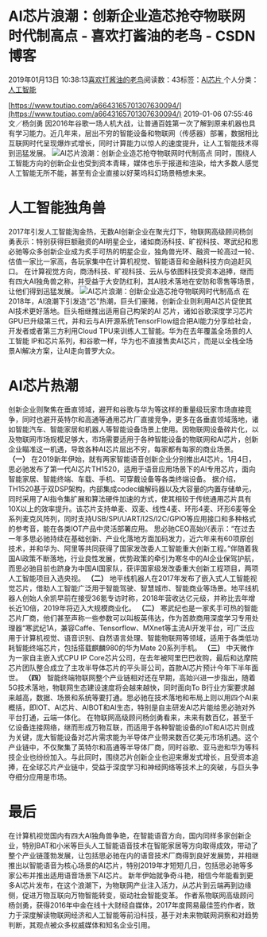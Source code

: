 
# AI芯片浪潮：创新企业造芯抢夺物联网时代制高点 - 喜欢打酱油的老鸟 - CSDN博客


2019年01月13日 10:38:13[喜欢打酱油的老鸟](https://me.csdn.net/weixin_42137700)阅读数：43标签：[AI芯片																](https://so.csdn.net/so/search/s.do?q=AI芯片&t=blog)个人分类：[人工智能																](https://blog.csdn.net/weixin_42137700/article/category/7820233)


[https://www.toutiao.com/a6643165701307630094/](https://www.toutiao.com/a6643165701307630094/)
2019-01-06 07:55:46
文／杨剑勇
因2016年谷歌一场人机大战，让普通百姓第一次了解到原来机器也具有学习能力。近几年来，层出不穷的智能设备和物联网（传感器）部署，数据相比互联网时代呈现爆炸式增长，同时计算能力以惊人的速度提升，让人工智能技术得到迅猛发展。
![AI芯片浪潮：创新企业造芯抢夺物联网时代制高点](http://p3.pstatp.com/large/dfic-imagehandler/b021ca75-142f-458b-82f4-834459732313)
同时，围绕人工智能方向的创新企业也受到资本青睐，媒体也乐于报道和渲染，给大多数人感觉人工智能无所不能，甚至有企业直接以好莱坞科幻场景畅想未来。
# 人工智能独角兽
2017年引发人工智能淘金热，无数AI创新企业在聚光灯下，物联网高级顾问杨剑勇表示：特别获得巨额融资的AI明星企业，诸如商汤科技、旷视科技、寒武纪和思必驰等众多创新企业成为炙手可热的明星企业，独角兽光环、融资一轮高过一轮、估值一家比一家高，各玩家集中在计算机视觉、智能语音和金融科技方向追赶风口。
在计算视觉方向，商汤科技、旷视科技、云从与依图科技受资本追捧，继而有四大AI独角兽之称，并受益于大安防红利，其AI技术落地在安防和零售等场景，让他们得到迅猛发展。
![AI芯片浪潮：创新企业造芯抢夺物联网时代制高点](http://p1.pstatp.com/large/dfic-imagehandler/daf453e3-3223-410e-bd72-62ff4ae8082e)
在2018年，AI浪潮下引发造“芯”热潮，巨头们豪赌，创新企业则利用AI芯片促使其AI技术更好落地。巨头相继推出适用自己构架的AI 芯片，诸如谷歌深度学习芯片GPU已升级第三代，并和云与AI开源系统TensorFlow组合把AI能力分享给社会，开发者或者第三方利用Cloud TPU来训练人工智能。华为在去年覆盖全场景的人工智能 IP和芯片系列，和谷歌一样，华为也不直接售卖AI芯片，而是以全栈全场景AI解决方案，让AI走向普罗大众。
# AI芯片热潮
创新企业则聚焦在垂直领域，避开和谷歌与华为等这样的重量级玩家市场直接竞争，同时也避开英特尔和高通等通用芯片厂直接竞争，更多在各垂直领域落地，诸如智能汽车、智能家居和机器人等智能设备场景上使用。因物联网设备碎片化，以及物联网市场规模足够大，市场需要适用于各种智能设备的物联网和AI芯片，创新企业瞄准这一机遇，导致各种AI芯片层出不穷，每家都有每家的商业场景。
**（一）**
在2019新年伊始，就有两家智能语音创新企业分别推出AI芯片。1月4日，思必驰发布了第一代AI芯片TH1520，适用于语音应用场景下的AI专用芯片，面向智能家居、智能终端、车载、手机、可穿戴设备等各类终端设备。
据介绍，TH1520基于双DSP架构，内部集成codec编解码器以及大容量的内置存储单元，同时采用了AI指令集扩展和算法硬件加速的方式，使其相较于传统通用芯片具有10X以上的效率提升。该芯片支持单麦、双麦、线性4麦、环形4麦、环形6麦等全系列麦克风阵列，同时支持USB/SPI/UART/I2S/I2C/GPIO等应用接口和多种格式的参考音，能在各类IOT产品中灵活部署应用。
思必驰CEO高始兴表示：“在过去一年多思必驰持续在基础创新、产业化落地方面加码发力，近六年来有60项原创技术，并和华为、阿里等共同获得了国家发改委人工智能重大创新工程。”伴随着我国AI政策不断落地，行业良性发展，优势政策的牵引为寒冬中的AI企业保驾护航，而思必驰目前也跻身为中国AI国家队，获评国家级发改委重大创新工程项目，两项人工智能项目入选央视。
**（二）**
地平线机器人在2017年发布了嵌入式人工智能视觉芯片，借助人工智能广泛用于智能驾驶、智慧城市、智能商业等场景。地平线机器人创始人余凯早前在接受36氪专访时称，2018年营收达亿元级，并称比去年增长近10倍，2019年将迈入大规模商业化。
**（二）**
寒武纪也是一家炙手可热的智能芯片厂商，他们甚至声称一些参数可以叫板英伟达，作为首款商用深度学习专用处理器“寒武纪1A，兼容Caffe、Tensorflow、MXnet等主流AI开发平台，可广泛应用于计算机视觉、语音识别、自然语言处理、智能物联网等领域，适用于各类低功耗智能终端芯片，包括搭载麒麟980的华为Mate 20系列手机。
**（三）**
中天微作为一家自主嵌入式CPU IP Core芯片公司，在去年被阿里巴巴收购，最后和达摩院芯片团队整合成立了主攻半导体芯片的平头哥公司，首款AI芯片预计今年下半年面世。
**（四）**
智能终端物联网整个产业链相对还在早期，高始兴进一步指出，随着5G技术落地，物联网生态建设速度将会越来越快，同时面向To B行业方案要求越来越高，数据、场景和系统等要打通。思必驰在技术落地和布局上则以用四个AI来概括，即IOT、AI芯片、AIBOT和AI生态，特别是自主研发AI芯片能给思必驰对外平台打通，云端一体化。
在物联网高级顾问杨剑勇看来，未来有数百亿，甚至千亿设备连接网络，继而形成万物互联，而适用于各种智能设备的IoT和AI芯片则成为关键，庞大智能设备对芯片需求能为半导体产业带来数百亿美元市场机遇。这个产业链中，不仅聚集了英特尔和高通等半导体厂商，同时谷歌、亚马逊和华为等科技企业也纷纷加入。与此同时，围绕芯片创新企业也迎来爆发式增长，且受资本追捧，在全球芯片产业链中，受益于深度学习和神经网络等技术上的突破，与巨头争夺细分应用是市场。
# 最后
在计算机视觉国内有四大AI独角兽争艳，在智能语音方向，国内同样多家创新企业，特别BAT和小米等巨头人工智能语音技术在智能家居等方向取得成效，带动了整个产业链蓬勃发展，让包括思必驰在内的语音技术厂商得到良好发展势，并相继推出以智能语音为核心场景的AI芯片，特别2019年才短短几日，包括思必驰等多家公布并推出适用语音场景下AI芯片。
新年伊始就争奇斗艳，相信今年能看到更多AI芯片发布，在这个浪潮下，为物联网产业注入活力，从芯片到云端再到边缘侧，促进万物互联向万物智能转变，驱动社会智能变革。
作者系物联网高级顾问杨剑勇，获得2016年中金在线十大财经自媒体，2017年度网易最佳签约作者，致力于深度解读物联网经济和人工智能等前沿科技，基于对未来物联网洞察和对趋势判断，其观点被众多权威媒体和知名企业引用。

